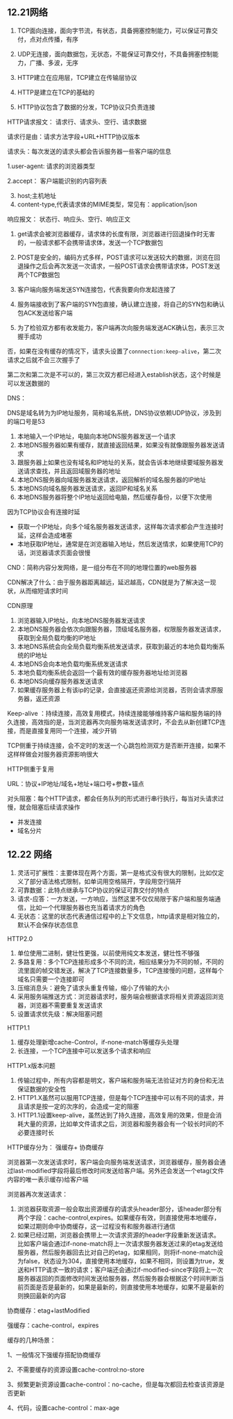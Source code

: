## 12.21网络

1. TCP面向连接，面向字节流，有状态，具备拥塞控制能力，可以保证可靠交付，点对点传播，有序
2. UDP无连接，面向数据包，无状态，不能保证可靠交付，不具备拥塞控制能力，广播、多波，无序

1. HTTP建立在应用层，TCP建立在传输层协议
2. HTTP是建立在TCP的基础的
3. HTTP协议包含了数据的分发，TCP协议只负责连接

HTTP请求报文： 请求行、请求头、空行、请求数据

请求行是由：请求方法字段+URL+HTTP协议版本

请求头：每次发送的请求头都会告诉服务器一些客户端的信息

1.user-agent: 请求的浏览器类型

 2.accept： 客户端能识别的内容列表

3.  host;主机地址
4. content-type,代表请求体的MIME类型，常见有：application/json

响应报文： 状态行、响应头、空行、响应正文

1. get请求会被浏览器缓存，请求体的长度有限，浏览器进行回退操作时无害的，一般请求都不会携带请求体，发送一个TCP数据包
2. POST是安全的，编码方式多样，POST请求可以发送较大的数据，浏览在回退操作之后会再次发送一次请求，一般POST请求会携带请求体，POST发送两个TCP数据包

1. 客户端向服务端发送SYN连接包，代表我要向你发起连接了
2. 服务端接收到了客户端的SYN包直接，确认建立连接，将自己的SYN包和确认包ACK发送给客户端
3. 为了检验双方都有收发能力，客户端再次向服务端发送ACK确认包，表示三次握手成功

否，如果在没有缓存的情况下，请求头设置了`connnection:keep-alive`，第二次请求之后就不会三次握手了

第二次和第二次是不可以的，第三次双方都已经进入establish状态，这个时候是可以发送数据的

DNS：

DNS是域名转为为IP地址服务，简称域名系统，DNS协议依赖UDP协议，涉及到的端口号是53

1. 本地输入一个IP地址，电脑向本地DNS服务器发送一个请求
2. 本地DNS服务器如果有缓存，就直接返回结果，如果没有就像跟服务器发送请求
3. 跟服务器上如果也没有域名和IP地址的关系，就会告诉本地继续要域服务器发送请求查找，并且返回域服务器的地址
4. 本地DNS服务器向域服务器发送请求，返回解析的域名服务器的IP地址
5. 本地DNS向域名服务器发送请求，返回IP和域名关系
6. 本地DNS服务器将整个IP地址返回给电脑，然后缓存备份，以便下次使用

因为TCP协议会有连接时延

- 获取一个IP地址，向多个域名服务器发送请求，这样每次请求都会产生连接时延，这样会造成堵塞
- 本地获取IP地址，通常是在浏览器输入地址，然后发送情求，如果使用TCP的话，浏览器请求页面会很慢

CND：简称内容分发网络，是一组分布在不同的地理位置的web服务器

CDN解决了什么：由于服务器距离越远，延迟越高，CDN就是为了解决这一现状，从而缩短请求时间

CDN原理

1. 浏览器输入IP地址，向本地DNS服务器发送请求
2. 本地DNS服务器会依次向跟服务器，顶级域名服务器，权限服务器发送请求，获取到全局负载均衡的IP地址
3. 本地DNS系统会向全局负载均衡系统发送请求，获取到最近的本地负载均衡系统的IP地址
4. 本地DNS会向本地负载均衡系统发送请求
5. 本地负载均衡系统会返回一个最有效的缓存服务器地址给浏览器
6. 本地DNS向缓存服务器发送请求
7. 如果缓存服务器上有该ip的记录，会直接返还资源给浏览器，否则会请求原服务器，返还资源



Keep-alive ：持续连接，高效复用模式，持续连接能够维持客户端和服务端的持久连接，高效指的是，当浏览器再次向服务端发送请求时，不会去从新创建TCP连接，而是直接复用同一个连接，减少开销

TCP侧重于持续连接，会不定时的发送一个心跳包检测双方是否断开连接，如果不这样样做会对服务器资源影响很大

HTTP侧重于复用

URL：协议+IP地址/域名+地址+端口号+参数+锚点

对头阻塞：每个HTTP请求，都会任务队列的形式进行串行执行，每当对头请求过慢，就会阻塞后续请求操作

- 并发连接
- 域名分片

## 12.22 网络

1. 灵活可扩展性：主要体现在两个方面，第一是格式没有很大的限制，比如仅定义了部分语法格式限制，如单词用空格隔开，字段用空行隔开
2. 可靠数据：此特点继承与TCP协议的保证可靠交付的特点
3. 请求-应答：一方发送，一方响应，当然这里不仅仅局限于客户端和服务端通信，比如一个代理服务器也充当着请求方的角色
4. 无状态：这里的状态代表通信过程中的上下文信息，http请求是相对独立的，默认不会保存状态信息

HTTP2.0

1. 单位使用二进制，健壮性更强，以前使用纯文本发送，健壮性不够强
2. 多路复用：多个TCP连接形成多个不同的流，相应结果分为不同的帧，不同的流里面的帧交错发送，解决了TCP连接数量多，TCP连接慢的问题，这样每个域名只需要一个连接即可
3. 压缩消息头：避免了请求头重复传输，缩小了传输的大小
4. 采用服务端推送方式：浏览器请求时，服务端会根据请求将相关资源返回浏览器，浏览器不需要重复发送请求
5. 设置请求优先级：解决阻塞问题

HTTP1.1

1. 缓存处理新增cache-Control，if-none-match等缓存头处理
2. 长连接，一个TCP连接中可以发送多个请求和响应

HTTP1.x版本问题

1. 传输过程中，所有内容都是明文，客户端和服务端无法验证对方的身份和无法保证数据的安全性
2. HTTP1.X虽然可以服用TCP连接，但是每个TCP连接中可以有不同的请求，并且请求是按一定的次序的，会造成一定的阻塞
3. HTTP1.1设置keep-alive，虽然达到了持久连接，高效复用的效果，但是会消耗大量的资源，比如单文件请求之后，浏览器和服务器会有一个较长时间的不必要连接时长

HTTP缓存分为： 强缓存+ 协商缓存

浏览器第一次发送请求时，客户端会向服务端发送请求，浏览器缓存，服务器会通过last-modified字段将最后修改时间发送给客户端。另外还会发送一个etag(文件内容的唯一表示缓存)给客户端

浏览器再次发送请求：

1. 浏览器获取资源一般会取出资源缓存的请求头header部分，该header部分有两个字段：cache-control,expires。如果缓存有效，则直接使用本地缓存，如果过期则命中协商缓存，这一过程没有和服务器进行通信
2. 如果已经过期，浏览器会携带上一次请求资源的header字段重新发送请求。比如客户端会通过if-none-match将上一次请求服务器发送过来的etag发送给服务器，然后服务器回去比对自己的etag，如果相同，则将if-none-match设为false，状态设为304，直接使用本地缓存，如果不相同，则设置为true，发送和HTTP请求一致的请求；客户端还会通过if-modified-since字段将上一次服务器返回的页面修改时间发送给服务器，然后服务器会根据这个时间判断当前页面是否是最新的，如果是最新的，则直接使用本地缓存，如果不是最新的则换回最新的内容



协商缓存：etag+lastModified

强缓存：cache-control，expires



缓存的几种场景：

1、一般情况下强缓存搭配协商缓存

2、不需要缓存的资源设置cache-control:no-store

3、频繁更新资源设置cache-control：no-cache，但是每次都回去检查该资源是否更新

4、代码，设置cache-control：max-age